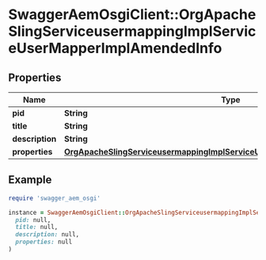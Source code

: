 # SwaggerAemOsgiClient::OrgApacheSlingServiceusermappingImplServiceUserMapperImplAmendedInfo

## Properties

| Name | Type | Description | Notes |
| ---- | ---- | ----------- | ----- |
| **pid** | **String** |  | [optional] |
| **title** | **String** |  | [optional] |
| **description** | **String** |  | [optional] |
| **properties** | [**OrgApacheSlingServiceusermappingImplServiceUserMapperImplAmendedProperties**](OrgApacheSlingServiceusermappingImplServiceUserMapperImplAmendedProperties.md) |  | [optional] |

## Example

```ruby
require 'swagger_aem_osgi'

instance = SwaggerAemOsgiClient::OrgApacheSlingServiceusermappingImplServiceUserMapperImplAmendedInfo.new(
  pid: null,
  title: null,
  description: null,
  properties: null
)
```

